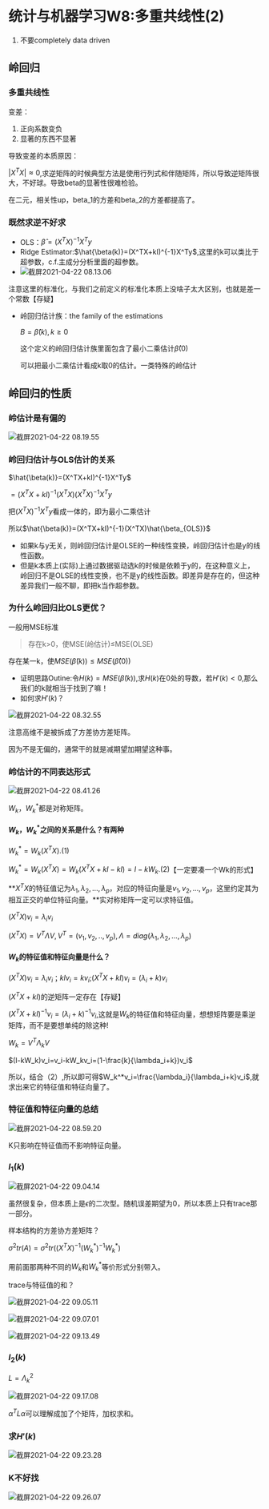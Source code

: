 # 统计与机器学习W8:多重共线性(2)

1. 不要completely data driven

## 岭回归

### 多重共线性

变差：

1. 正向系数变负
2. 显著的东西不显著

导致变差的本质原因：

$|X^TX|\approx0$,求逆矩阵的时候典型方法是使用行列式和伴随矩阵，所以导致逆矩阵很大，不好球。导致beta的显著性很难检验。

在二元，相关性up，beta_1的方差和beta_2的方差都提高了。

### 既然求逆不好求

- OLS：$\hat{\beta}=(X^TX)^{-1}X^Ty$
- Ridge Estimator:$\hat{\beta(k)}=(X^TX+kI)^{-1}X^Ty$,这里的k可以类比于超参数，c.f.主成分分析里面的超参数。
- ![截屏2021-04-22 08.13.06](https://tva1.sinaimg.cn/large/008i3skNgy1gps7etn3s6j30sq0j8god.jpg)

注意这里的标准化，与我们之前定义的标准化本质上没啥子太大区别，也就是差一个常数【存疑】

- 岭回归估计族：the family of the estimations

  $B={\hat{\beta}{(k)},k\ge0}$

  这个定义的岭回归估计族里面包含了最小二乘估计$\hat{\beta}(0)$

  可以把最小二乘估计看成k取0的估计。一类特殊的岭估计

## 岭回归的性质

### 岭估计是有偏的

![截屏2021-04-22 08.19.55](https://tva1.sinaimg.cn/large/008i3skNgy1gps7luz22rj30pa0c475u.jpg)

### 岭回归估计与OLS估计的关系

$\hat{\beta(k)}=(X^TX+kI)^{-1}X^Ty$

$=(X^TX+kI)^{-1}(X^TX)(X^TX)^{-1}X^Ty$

把$(X^TX)^{-1}X^Ty$看成一体的，即为最小二乘估计

所以$\hat{\beta(k)}=(X^TX+kI)^{-1}(X^TX)\hat{\beta_{OLS}}$

- 如果k与y无关，则岭回归估计是OLSE的一种线性变换，岭回归估计也是y的线性函数。
- 但是k本质上(实际)上通过数据驱动选k的时候是依赖于y的，在这种意义上，岭回归不是OLSE的线性变换，也不是y的线性函数。即差异是存在的，但这种差异我们一般不聊，即把k当作超参数。

### 为什么岭回归比OLS更优？

一般用MSE标准

> 存在k>0，使MSE(岭估计)$\le$MSE(OLSE)

存在某一k，使$MSE(\hat{\beta}(k))\le MSE(\hat{\beta}(0))$

- 证明思路Outine:令$H(k)=MSE(\hat{\beta}(k))$,求$H(k)$在0处的导数，若$H'(k)<0,$那么我们的k就相当于找到了嘛！
- 如何求$H'(k)$？

![截屏2021-04-22 08.32.55](https://tva1.sinaimg.cn/large/008i3skNgy1gps7zevhlnj30pc094q3y.jpg)

注意高维不是被拆成了方差协方差矩阵。

因为不是无偏的，通常干的就是减期望加期望这种事。

### 岭估计的不同表达形式

![截屏2021-04-22 08.41.26](https://tva1.sinaimg.cn/large/008i3skNgy1gps888rrhoj30pc0hugo1.jpg)

$W_k$，$W_k^*$都是对称矩阵。

#### $W_k$，$W_k^*$之间的关系是什么？有两种

$W_k^*=W_k(X^TX). (1)$

$W_k^*=W_k(X^TX)=W_k(X^TX+kI-kI)=I-kW_k.  (2)$【一定要凑一个Wk的形式】

**$X^TX$的特征值记为$\lambda_1,\lambda_2,...,\lambda_p$，对应的特征向量是$v_1,v_2,...,v_p$，这里约定其为相互正交的单位特征向量。**实对称矩阵一定可以求特征值。

$(X^TX)v_i=\lambda_iv_i$

$(X^TX)=V^T\Lambda V,V^T=(v_1,v_2,..,v_p),\Lambda=diag(\lambda_1,\lambda_2,...,\lambda_p)$

#### $W_k$的特征值和特征向量是什么？

$(X^TX)v_i=\lambda_iv_i$；$kIv_i=kv_i;$$(X^TX+kI)v_i=(\lambda_i+k)v_i$

$(X^TX+kI)$的逆矩阵一定存在【存疑】

$(X^TX+kI)^{-1}v_i=(\lambda_i+k)^{-1}v_i$,这就是$W_k$的特征值和特征向量，想想矩阵要是乘逆矩阵，而不是要想单纯的除这种!

$W_k=V^T\Lambda_kV$

$(I-kW_k)v_i=v_i-kW_kv_i=(1-\frac{k}{\lambda_i+k})v_i$

所以，结合（2）,所以即可得$W_k^*v_i=\frac{\lambda_i}{\lambda_i+k}v_i$,就求出来它的特征值和特征向量了。

### 特征值和特征向量的总结

![截屏2021-04-22 08.59.20](https://tva1.sinaimg.cn/large/008i3skNgy1gps8qvqtyjj30se09oabt.jpg)

K只影响在特征值而不影响特征向量。

### $I_1(k)$

![截屏2021-04-22 09.04.14](https://tva1.sinaimg.cn/large/008i3skNgy1gps8vznxmvj30t80iaq58.jpg)

虽然很复杂，但本质上是$\epsilon$的二次型。随机误差期望为0，所以本质上只有trace那一部分。

样本结构的方差协方差矩阵？

$\sigma^2tr(A)=\sigma^2tr((X^TX)^{-1}(W_k^*)^{-1}W_k^*)$

用前面那两种不同的$W_k$和$W_k^*$等价形式分别带入。

trace与特征值的和？

![截屏2021-04-22 09.05.11](https://tva1.sinaimg.cn/large/008i3skNgy1gps8wyjhjuj30t807ugmy.jpg)

![截屏2021-04-22 09.07.01](https://tva1.sinaimg.cn/large/008i3skNgy1gps8yw8g0rj30q80ekwgk.jpg)

![截屏2021-04-22 09.13.49](https://tva1.sinaimg.cn/large/008i3skNgy1gps95xxb8hj30tk03cwey.jpg)

### $I_2(k)$

$L=\Lambda_k^2$



![截屏2021-04-22 09.17.08](https://tva1.sinaimg.cn/large/008i3skNgy1gps99fstl5j30tk0gkmzg.jpg)

$\alpha^TL\alpha$可以理解成加了个矩阵，加权求和。

### 求$H'(k)$

![截屏2021-04-22 09.23.28](https://tva1.sinaimg.cn/large/008i3skNgy1gps9fzfw3hj30tk0gkjtm.jpg)

### K不好找

![截屏2021-04-22 09.26.07](https://tva1.sinaimg.cn/large/008i3skNgy1gps9it2dwxj30tk0i641b.jpg)

